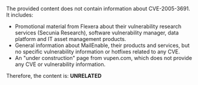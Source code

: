 The provided content does not contain information about CVE-2005-3691. It includes:

- Promotional material from Flexera about their vulnerability research services (Secunia Research), software vulnerability manager, data platform and IT asset management products.
- General information about MailEnable, their products and services, but no specific vulnerability information or hotfixes related to any CVE.
- An "under construction" page from vupen.com, which does not provide any CVE or vulnerability information.

Therefore, the content is:
**UNRELATED**